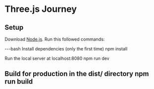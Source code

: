 # Three.js Journey

## Setup
Download [Node.js](https://nodejs.org/en/download/).
Run this followed commands:

---bash
Install dependencies (only the first time)
npm install

Run the local server at localhost:8080
npm run dev

Build for production in the dist/ directory
npm run build
---
